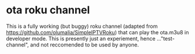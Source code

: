 # ota roku channel

This is a fully working (but buggy) roku channel (adapted from https://github.com/olumalia/SimpleIPTVRoku) that can play the ota.m3u8 in developer mode. This is presently just an experiement, hence ..."test-channel", and not reccomended to be used by anyone.
